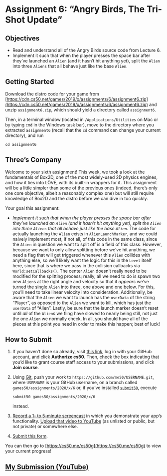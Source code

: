 <div class="container-lg px-3 my-3 markdown-body">

# Assignment 6: “Angry Birds, The Tri-Shot Update”

## Objectives

*   Read and understand all of the Angry Birds source code from Lecture 6.
*   Implement it such that when the player presses the space bar after they’ve launched an `Alien` (and it hasn’t hit anything yet), split the `Alien` into three `Aliens` that all behave just like the base `Alien`.

## Getting Started

Download the distro code for your game from [https://cdn.cs50.net/games/2019/x/assignments/6/assignment6.zip](https://cdn.cs50.net/games/2019/x/assignments/6/assignment6.zip) and unzip `assignment6.zip`, which should yield a directory called `assignment6`.

Then, in a terminal window (located in `/Applications/Utilities` on Mac or by typing `cmd` in the Windows task bar), move to the directory where you extracted `assignment6` (recall that the `cd` command can change your current directory), and run

<div class="highlighter-rouge">

<div class="highlight">

    cd assignment6

</div>

</div>

## Three’s Company

Welcome to your sixth assignment! This week, we took a look at the fundamentals of Box2D, one of the most widely-used 2D physics engines, and how it ties into LÖVE, with its built-in wrappers for it. This assignment will be a little simpler than some of the previous ones (indeed, there’s only one core objective, albeit a reasonably complex one) but will still require knowledge of Box2D and the distro before we can dive in too quickly.

Your goal this assignment:

*   _Implement it such that when the player presses the space bar after they’ve launched an `Alien` (and it hasn’t hit anything yet), split the `Alien` into three `Aliens` that all behave just like the base `Alien`._ The code for actually launching the `Alien` exists in `AlienLaunchMarker`, and we could naively implement most, if not all, of this code in the same class, since the `Alien` in question we want to split off is a field of this class. However, because we want to only allow splitting before we’ve hit anything, we need a flag that will get triggered whenever this `Alien` collides with anything else, so we’ll likely want the logic for this in the `Level` itself here, since that is where we pass in the collision callbacks via `World:setCallbacks()`. The center `Alien` doesn’t really need to be modified for the splitting process; really, all we need to do is spawn two new `Alien`s at the right angle and velocity so that it _appears_ we’ve turned the single `Alien` into three, one above and one below. For this, you’ll need to take linear velocity into consideration. Additionally, be aware that the `Alien` we want to launch has the `userData` of the string “Player”, as opposed to the `Alien` we want to kill, which has just the `userData` of “Alien”. Lastly, be sure that the launch marker doesn’t reset until _all_ of the `Alien`s we fling have slowed to nearly being still, not just the one `Alien` we normally check. In all, you should have all of the pieces at this point you need in order to make this happen; best of luck!

## How to Submit

1.  If you haven’t done so already, visit [this link](https://submit.cs50.io/invites/46e6f2ea29954ce9bb1bdc478a440055), log in with your GitHub account, and click **Authorize cs50**. Then, check the box indicating that you’d like to grant course staff access to your submissions, and click **Join course**.
2.  Using [Git](https://git-scm.com/downloads), push your work to `https://github.com/me50/USERNAME.git`, where `USERNAME` is your GitHub username, on a branch called `games50/assignments/2020/x/6` or, if you’ve installed [`submit50`](https://cs50.readthedocs.io/submit50/), execute

    <div class="highlighter-rouge">

    <div class="highlight">

        submit50 games50/assignments/2020/x/6

    </div>

    </div>

    instead.

3.  [Record a 1- to 5-minute screencast](https://www.howtogeek.com/205742/how-to-record-your-windows-mac-linux-android-or-ios-screen/) in which you demonstrate your app’s functionality. [Upload that video to YouTube](https://www.youtube.com/upload) (as unlisted or public, but not private) or somewhere else.
4.  [Submit this form](https://forms.cs50.io/b1e6b791-4eba-4520-b89c-72140ab16e6a).

You can then go to [https://cs50.me/cs50g](https://cs50.me/cs50g) to view your current progress!

</div>

## [My Submission (YouTube)](https://youtu.be/dHCcXQDdlCI)
